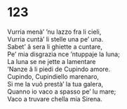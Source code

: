 # 123
  
Vurria menà’ ’nu lazzo fra li cieli,  
Vurria cuntà’ li stelle una pe’ una.  
Sabet’ â sera li ghiette a cuntare,  
Pe’ mia disgrazia nce ’ntuppaje la luna;  
La luna se ne jette a lamentare  
’Nanze â li piedi de Cupindo amore.  
Cupindo, Cupindiello marenaro,  
Si me la vuô prestà’ la tua galera,  
Quanno io vaco a spasso pe’ lu mare;  
Vaco a truvare chella mia Sirena.
